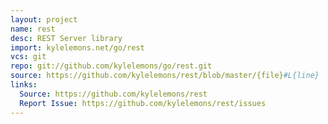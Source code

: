 ```yaml
---
layout: project
name: rest
desc: REST Server library
import: kylelemons.net/go/rest
vcs: git
repo: git://github.com/kylelemons/go/rest.git
source: https://github.com/kylelemons/rest/blob/master/{file}#L{line}
links:
  Source: https://github.com/kylelemons/rest
  Report Issue: https://github.com/kylelemons/rest/issues
---
```

